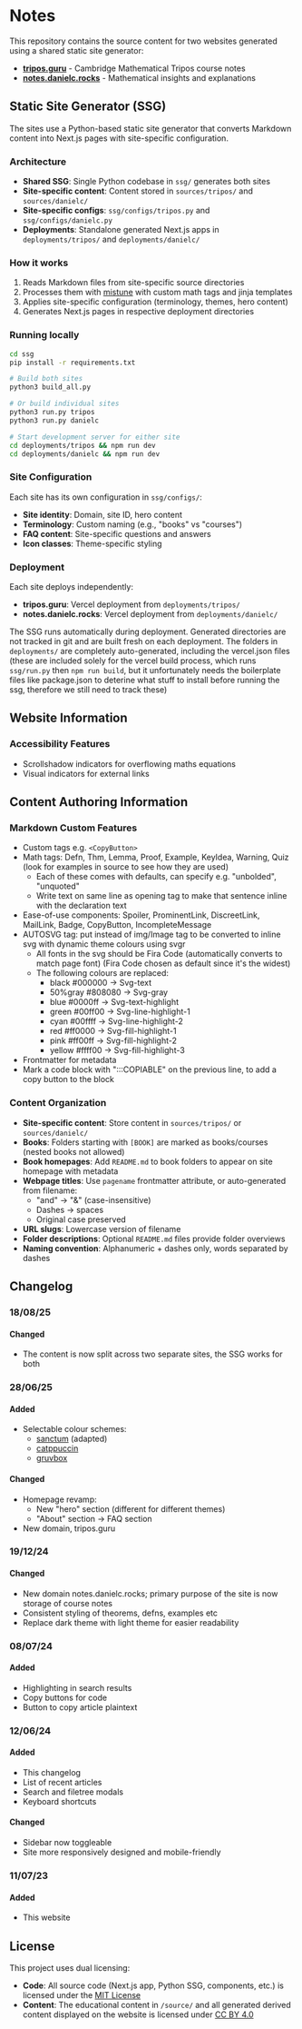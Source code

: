 # Notes

This repository contains the source content for two websites generated using a shared static site generator:

- **[tripos.guru](https://tripos.guru)** - Cambridge Mathematical Tripos course notes
- **[notes.danielc.rocks](https://notes.danielc.rocks)** - Mathematical insights and explanations

## Static Site Generator (SSG)

The sites use a Python-based static site generator that converts Markdown content into Next.js pages with site-specific configuration.

### Architecture

- **Shared SSG**: Single Python codebase in `ssg/` generates both sites
- **Site-specific content**: Content stored in `sources/tripos/` and `sources/danielc/`
- **Site-specific configs**: `ssg/configs/tripos.py` and `ssg/configs/danielc.py`
- **Deployments**: Standalone generated Next.js apps in `deployments/tripos/` and `deployments/danielc/`

### How it works

1. Reads Markdown files from site-specific source directories
2. Processes them with [mistune](https://github.com/lepture/mistune) with custom math tags and jinja templates
3. Applies site-specific configuration (terminology, themes, hero content)
4. Generates Next.js pages in respective deployment directories

### Running locally

```bash
cd ssg
pip install -r requirements.txt

# Build both sites
python3 build_all.py

# Or build individual sites
python3 run.py tripos
python3 run.py danielc

# Start development server for either site
cd deployments/tripos && npm run dev
cd deployments/danielc && npm run dev
```

### Site Configuration

Each site has its own configuration in `ssg/configs/`:

- **Site identity**: Domain, site ID, hero content
- **Terminology**: Custom naming (e.g., "books" vs "courses")  
- **FAQ content**: Site-specific questions and answers
- **Icon classes**: Theme-specific styling

### Deployment

Each site deploys independently:
- **tripos.guru**: Vercel deployment from `deployments/tripos/`
- **notes.danielc.rocks**: Vercel deployment from `deployments/danielc/`

The SSG runs automatically during deployment. Generated directories are not tracked in git and are built fresh on each deployment. The folders in `deployments/` are completely auto-generated, including the vercel.json files (these are included solely for the vercel build process, which runs `ssg/run.py` then `npm run build`, but it unfortunately needs the boilerplate files like package.json to deterine what stuff to install before running the ssg, therefore we still need to track these)

## Website Information

### Accessibility Features
- Scrollshadow indicators for overflowing maths equations
- Visual indicators for external links

## Content Authoring Information

### Markdown Custom Features

- Custom tags e.g. `<CopyButton>`
- Math tags: Defn, Thm, Lemma, Proof, Example, KeyIdea, Warning, Quiz (look for examples in source to see how they are used)
    - Each of these comes with defaults, can specify e.g. "unbolded", "unquoted"
    - Write text on same line as opening tag to make that sentence inline with the declaration text
- Ease-of-use components: Spoiler, ProminentLink, DiscreetLink, MailLink, Badge, CopyButton, IncompleteMessage
- AUTOSVG tag: put instead of img/Image tag to be converted to inline svg with dynamic theme colours using svgr
    - All fonts in the svg should be Fira Code (automatically converts to match page font) (Fira Code chosen as default since it's the widest)
    - The following colours are replaced:
        - black   #000000 -> Svg-text
        - 50%gray #808080 -> Svg-gray
        - blue    #0000ff -> Svg-text-highlight
        - green   #00ff00 -> Svg-line-highlight-1
        - cyan    #00ffff -> Svg-line-highlight-2
        - red     #ff0000 -> Svg-fill-highlight-1
        - pink    #ff00ff -> Svg-fill-highlight-2
        - yellow  #ffff00 -> Svg-fill-highlight-3
- Frontmatter for metadata
- Mark a code block with ":::COPIABLE" on the previous line, to add a copy button to the block

### Content Organization

- **Site-specific content**: Store content in `sources/tripos/` or `sources/danielc/`
- **Books**: Folders starting with `[BOOK]` are marked as books/courses (nested books not allowed)
- **Book homepages**: Add `README.md` to book folders to appear on site homepage with metadata
- **Webpage titles**: Use `pagename` frontmatter attribute, or auto-generated from filename:
    - "and" → "&" (case-insensitive)  
    - Dashes → spaces
    - Original case preserved
- **URL slugs**: Lowercase version of filename
- **Folder descriptions**: Optional `README.md` files provide folder overviews
- **Naming convention**: Alphanumeric + dashes only, words separated by dashes

## Changelog

### 18/08/25

#### Changed

- The content is now split across two separate sites, the SSG works for both

### 28/06/25

#### Added

- Selectable colour schemes:
  - [sanctum](https://github.com/jdanielmourao/obsidian-sanctum/tree/main) (adapted)
  - [catppuccin](https://catppuccin.com/palette/)
  - [gruvbox](https://github.com/morhetz/gruvbox?tab=readme-ov-file#palette)

#### Changed

- Homepage revamp:
  - New "hero" section (different for different themes)
  - "About" section -> FAQ section
- New domain, tripos.guru

### 19/12/24

#### Changed

- New domain notes.danielc.rocks; primary purpose of the site is now storage of course notes
- Consistent styling of theorems, defns, examples etc
- Replace dark theme with light theme for easier readability

### 08/07/24

#### Added

- Highlighting in search results
- Copy buttons for code
- Button to copy article plaintext

### 12/06/24

#### Added

- This changelog
- List of recent articles
- Search and filetree modals
- Keyboard shortcuts

#### Changed

- Sidebar now toggleable
- Site more responsively designed and mobile-friendly

### 11/07/23

#### Added

- This website

## License

This project uses dual licensing:

- **Code**: All source code (Next.js app, Python SSG, components, etc.) is licensed under the [MIT License](LICENSE)
- **Content**: The educational content in `/source/` and all generated derived content displayed on the website is licensed under [CC BY 4.0](LICENSE-CONTENT)
